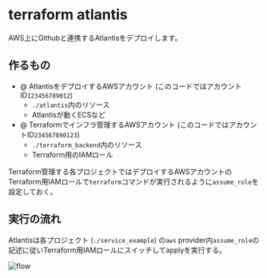 # terraform atlantis

AWS上にGithubと連携するAtlantisをデプロイします。

## 作るもの

- @ AtlantisをデプロイするAWSアカウント (このコードではアカウントID`123456789012`)
  - `./atlantis`内のリソース
  - Atlantisが動くECSなど
- @ Terraformでインフラ管理するAWSアカウント (このコードではアカウントID`234567890123`)
  - `./terraform_backend`内のリソース
  - Terraform用のIAMロール

Terraform管理する各プロジェクトではデプロイするAWSアカウントのTerraform用IAMロールで`terraform`コマンドが実行されるように`assume_role`を設定しておく。

## 実行の流れ

Atlantisは各プロジェクト (`./service_example`) の`aws` provider内`assume_role`の記述に従いTerraform用IAMロールにスイッチしてapplyを実行する。

![flow](https://github.com/naitoNanaco/terraform-atlantis/assets/6639060/8c6ac4c5-761f-4f39-a3dc-d26e243a2215)
